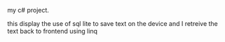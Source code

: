my c# project.

this display the use of sql lite to save text on the device and I retreive the text back to frontend using linq
